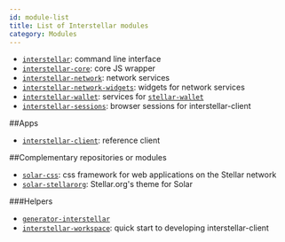 ```yaml
---
id: module-list
title: List of Interstellar modules
category: Modules
---
```


- [`interstellar`](https://github.com/stellar/interstellar): command line interface
- [`interstellar-core`](https://github.com/stellar/interstellar-core): core JS wrapper
- [`interstellar-network`](https://github.com/stellar/interstellar-network): network services
- [`interstellar-network-widgets`](https://github.com/stellar/interstellar-network-widgets): widgets for network services
- [`interstellar-wallet`](https://github.com/stellar/interstellar-wallet): services for [`stellar-wallet`](https://github.com/stellar/stellar-wallet)
- [`interstellar-sessions`](https://github.com/stellar/interstellar-sessions): browser sessions for interstellar-client

##Apps
- [`interstellar-client`](https://github.com/stellar/interstellar-client): reference client

##Complementary repositories or modules
- [`solar-css`](https://github.com/stellar/solar-css): css framework for web applications on the Stellar network
- [`solar-stellarorg`](https://github.com/stellar/solar-stellarorg): Stellar.org's theme for Solar

###Helpers
- [`generator-interstellar`](https://github.com/stellar/generator-interstellar)
- [`interstellar-workspace`](https://github.com/stellar/interstellar-workspace): quick start to developing interstellar-client
